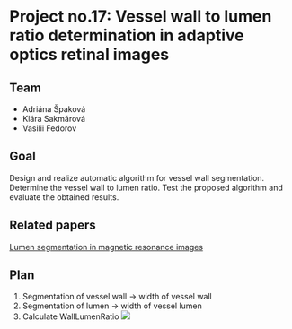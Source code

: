 # Project no.17: Vessel wall to lumen ratio determination in adaptive optics retinal images

## Team
- Adriána Špaková
- Klára Sakmárová
- Vasilii Fedorov

## Goal
Design and realize automatic algorithm for vessel wall segmentation. Determine the
vessel wall to lumen ratio. Test the proposed algorithm and evaluate the obtained
results.

## Related papers
[Lumen segmentation in magnetic resonance images](https://www.sciencedirect.com/science/article/pii/S0010482516302827)

## Plan
1) Segmentation of vessel wall -> width of vessel wall
2) Segmentation of lumen -> width of vessel lumen
3) Calculate WallLumenRatio <img src="https://render.githubusercontent.com/render/math?math={\color{red}\WLR = \frac{\text{vessel wall width}}{\text{vessel lumen width}}}">
